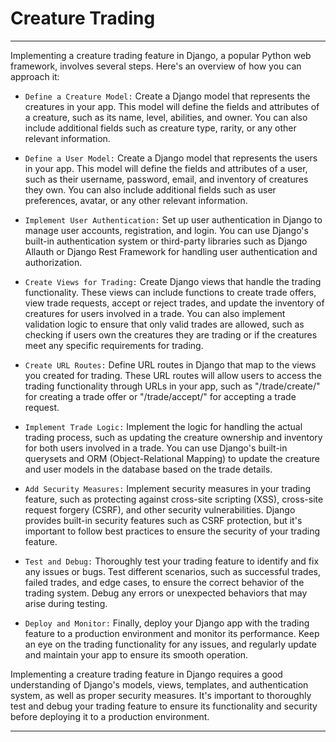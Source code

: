 # Creature Trading
___
Implementing a creature trading feature in Django, a popular Python web framework, involves several steps. Here's an overview of how you can approach it:

- `Define a Creature Model:` Create a Django model that represents the creatures in your app. This model will define the fields and attributes of a creature, such as its name, level, abilities, and owner. You can also include additional fields such as creature type, rarity, or any other relevant information.

- `Define a User Model:` Create a Django model that represents the users in your app. This model will define the fields and attributes of a user, such as their username, password, email, and inventory of creatures they own. You can also include additional fields such as user preferences, avatar, or any other relevant information.

- `Implement User Authentication:` Set up user authentication in Django to manage user accounts, registration, and login. You can use Django's built-in authentication system or third-party libraries such as Django Allauth or Django Rest Framework for handling user authentication and authorization.

- `Create Views for Trading:` Create Django views that handle the trading functionality. These views can include functions to create trade offers, view trade requests, accept or reject trades, and update the inventory of creatures for users involved in a trade. You can also implement validation logic to ensure that only valid trades are allowed, such as checking if users own the creatures they are trading or if the creatures meet any specific requirements for trading.

- `Create URL Routes:` Define URL routes in Django that map to the views you created for trading. These URL routes will allow users to access the trading functionality through URLs in your app, such as "/trade/create/" for creating a trade offer or "/trade/accept/" for accepting a trade request.

- `Implement Trade Logic:` Implement the logic for handling the actual trading process, such as updating the creature ownership and inventory for both users involved in a trade. You can use Django's built-in querysets and ORM (Object-Relational Mapping) to update the creature and user models in the database based on the trade details.

- `Add Security Measures:` Implement security measures in your trading feature, such as protecting against cross-site scripting (XSS), cross-site request forgery (CSRF), and other security vulnerabilities. Django provides built-in security features such as CSRF protection, but it's important to follow best practices to ensure the security of your trading feature.

- `Test and Debug:` Thoroughly test your trading feature to identify and fix any issues or bugs. Test different scenarios, such as successful trades, failed trades, and edge cases, to ensure the correct behavior of the trading system. Debug any errors or unexpected behaviors that may arise during testing.

- `Deploy and Monitor:` Finally, deploy your Django app with the trading feature to a production environment and monitor its performance. Keep an eye on the trading functionality for any issues, and regularly update and maintain your app to ensure its smooth operation.

Implementing a creature trading feature in Django requires a good understanding of Django's models, views, templates, and authentication system, as well as proper security measures. It's important to thoroughly test and debug your trading feature to ensure its functionality and security before deploying it to a production environment.

___



